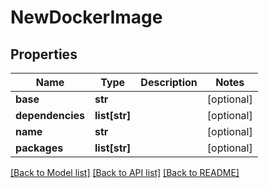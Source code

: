 # NewDockerImage

## Properties
Name | Type | Description | Notes
------------ | ------------- | ------------- | -------------
**base** | **str** |  | [optional] 
**dependencies** | **list[str]** |  | [optional] 
**name** | **str** |  | [optional] 
**packages** | **list[str]** |  | [optional] 

[[Back to Model list]](README.md#documentation-for-models) [[Back to API list]](../README.md#documentation-for-api-endpoints) [[Back to README]](../README.md)


